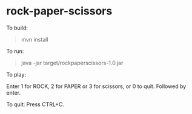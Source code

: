 # rock-paper-scissors

To build:

> mvn install

To run:

> java -jar target/rockpaperscissors-1.0.jar

To play: 
 
Enter 1 for ROCK, 2 for PAPER or 3 for scissors, or 0 to quit. Followed by enter.

To quit: Press CTRL+C.
